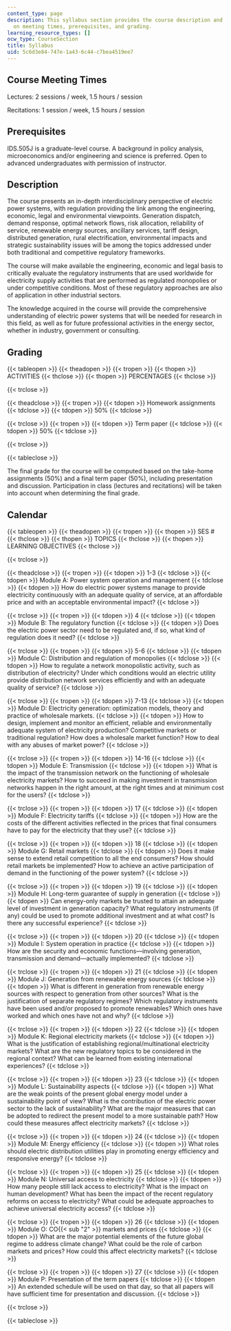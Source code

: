 ```yaml
---
content_type: page
description: This syllabus section provides the course description and information
  on meeting times, prerequisites, and grading.
learning_resource_types: []
ocw_type: CourseSection
title: Syllabus
uid: 5c6d3e84-747e-1a43-6c44-c7bea4519ee7
---
```


Course Meeting Times
--------------------

Lectures: 2 sessions / week, 1.5 hours / session

Recitations: 1 session / week, 1.5 hours / session

Prerequisites
-------------

IDS.505J is a graduate-level course. A background in policy analysis, microeconomics and/or engineering and science is preferred. Open to advanced undergraduates with permission of instructor.

Description
-----------

The course presents an in-depth interdisciplinary perspective of electric power systems, with regulation providing the link among the engineering, economic, legal and environmental viewpoints. Generation dispatch, demand response, optimal network flows, risk allocation, reliability of service, renewable energy sources, ancillary services, tariff design, distributed generation, rural electrification, environmental impacts and strategic sustainability issues will be among the topics addressed under both traditional and competitive regulatory frameworks.

The course will make available the engineering, economic and legal basis to critically evaluate the regulatory instruments that are used worldwide for electricity supply activities that are performed as regulated monopolies or under competitive conditions. Most of these regulatory approaches are also of application in other industrial sectors.

The knowledge acquired in the course will provide the comprehensive understanding of electric power systems that will be needed for research in this field, as well as for future professional activities in the energy sector, whether in industry, government or consulting.

Grading
-------

{{< tableopen >}}
{{< theadopen >}}
{{< tropen >}}
{{< thopen >}}
ACTIVITIES
{{< thclose >}}
{{< thopen >}}
PERCENTAGES
{{< thclose >}}

{{< trclose >}}

{{< theadclose >}}
{{< tropen >}}
{{< tdopen >}}
Homework assignments
{{< tdclose >}}
{{< tdopen >}}
50%
{{< tdclose >}}

{{< trclose >}}
{{< tropen >}}
{{< tdopen >}}
Term paper
{{< tdclose >}}
{{< tdopen >}}
50%
{{< tdclose >}}

{{< trclose >}}

{{< tableclose >}}

The final grade for the course will be computed based on the take-home assignments (50%) and a final term paper (50%), including presentation and discussion. Participation in class (lectures and recitations) will be taken into account when determining the final grade.

Calendar
--------

{{< tableopen >}}
{{< theadopen >}}
{{< tropen >}}
{{< thopen >}}
SES #
{{< thclose >}}
{{< thopen >}}
TOPICS
{{< thclose >}}
{{< thopen >}}
LEARNING OBJECTIVES
{{< thclose >}}

{{< trclose >}}

{{< theadclose >}}
{{< tropen >}}
{{< tdopen >}}
1-3
{{< tdclose >}}
{{< tdopen >}}
Module A: Power system operation and management
{{< tdclose >}}
{{< tdopen >}}
How do electric power systems manage to provide electricity continuously with an adequate quality of service, at an affordable price and with an acceptable environmental impact?
{{< tdclose >}}

{{< trclose >}}
{{< tropen >}}
{{< tdopen >}}
4
{{< tdclose >}}
{{< tdopen >}}
Module B: The regulatory function
{{< tdclose >}}
{{< tdopen >}}
Does the electric power sector need to be regulated and, if so, what kind of regulation does it need?
{{< tdclose >}}

{{< trclose >}}
{{< tropen >}}
{{< tdopen >}}
5-6
{{< tdclose >}}
{{< tdopen >}}
Module C: Distribution and regulation of monopolies
{{< tdclose >}}
{{< tdopen >}}
How to regulate a network monopolistic activity, such as distribution of electricity? Under which conditions would an electric utility provide distribution network services efficiently and with an adequate quality of service?
{{< tdclose >}}

{{< trclose >}}
{{< tropen >}}
{{< tdopen >}}
7-13
{{< tdclose >}}
{{< tdopen >}}
Module D: Electricity generation: optimization models, theory and practice of wholesale markets.
{{< tdclose >}}
{{< tdopen >}}
How to design, implement and monitor an efficient, reliable and environmentally adequate system of electricity production? Competitive markets or traditional regulation? How does a wholesale market function? How to deal with any abuses of market power?
{{< tdclose >}}

{{< trclose >}}
{{< tropen >}}
{{< tdopen >}}
14-16
{{< tdclose >}}
{{< tdopen >}}
Module E: Transmission
{{< tdclose >}}
{{< tdopen >}}
What is the impact of the transmission network on the functioning of wholesale electricity markets? How to succeed in making investment in transmission networks happen in the right amount, at the right times and at minimum cost for the users?
{{< tdclose >}}

{{< trclose >}}
{{< tropen >}}
{{< tdopen >}}
17
{{< tdclose >}}
{{< tdopen >}}
Module F: Electricity tariffs
{{< tdclose >}}
{{< tdopen >}}
How are the costs of the different activities reflected in the prices that final consumers have to pay for the electricity that they use?
{{< tdclose >}}

{{< trclose >}}
{{< tropen >}}
{{< tdopen >}}
18
{{< tdclose >}}
{{< tdopen >}}
Module G: Retail markets
{{< tdclose >}}
{{< tdopen >}}
Does it make sense to extend retail competition to all the end consumers? How should retail markets be implemented? How to achieve an active participation of demand in the functioning of the power system?
{{< tdclose >}}

{{< trclose >}}
{{< tropen >}}
{{< tdopen >}}
19
{{< tdclose >}}
{{< tdopen >}}
Module H: Long-term guarantee of supply in generation
{{< tdclose >}}
{{< tdopen >}}
Can energy-only markets be trusted to attain an adequate level of investment in generation capacity? What regulatory instruments (if any) could be used to promote additional investment and at what cost? Is there any successful experience?
{{< tdclose >}}

{{< trclose >}}
{{< tropen >}}
{{< tdopen >}}
20
{{< tdclose >}}
{{< tdopen >}}
Module I: System operation in practice
{{< tdclose >}}
{{< tdopen >}}
How are the security and economic functions—involving generation, transmission and demand—actually implemented?
{{< tdclose >}}

{{< trclose >}}
{{< tropen >}}
{{< tdopen >}}
21
{{< tdclose >}}
{{< tdopen >}}
Module J: Generation from renewable energy sources
{{< tdclose >}}
{{< tdopen >}}
What is different in generation from renewable energy sources with respect to generation from other sources? What is the justification of separate regulatory regimes? Which regulatory instruments have been used and/or proposed to promote renewables? Which ones have worked and which ones have not and why?
{{< tdclose >}}

{{< trclose >}}
{{< tropen >}}
{{< tdopen >}}
22
{{< tdclose >}}
{{< tdopen >}}
Module K: Regional electricity markets
{{< tdclose >}}
{{< tdopen >}}
What is the justification of establishing regional/multinational electricity markets? What are the new regulatory topics to be considered in the regional context? What can be learned from existing international experiences?
{{< tdclose >}}

{{< trclose >}}
{{< tropen >}}
{{< tdopen >}}
23
{{< tdclose >}}
{{< tdopen >}}
Module L: Sustainability aspects
{{< tdclose >}}
{{< tdopen >}}
What are the weak points of the present global energy model under a sustainability point of view? What is the contribution of the electric power sector to the lack of sustainability? What are the major measures that can be adopted to redirect the present model to a more sustainable path? How could these measures affect electricity markets?
{{< tdclose >}}

{{< trclose >}}
{{< tropen >}}
{{< tdopen >}}
24
{{< tdclose >}}
{{< tdopen >}}
Module M: Energy efficiency
{{< tdclose >}}
{{< tdopen >}}
What roles should electric distribution utilities play in promoting energy efficiency and responsive energy?
{{< tdclose >}}

{{< trclose >}}
{{< tropen >}}
{{< tdopen >}}
25
{{< tdclose >}}
{{< tdopen >}}
Module N: Universal access to electricity
{{< tdclose >}}
{{< tdopen >}}
How many people still lack access to electricity? What is the impact on human development? What has been the impact of the recent regulatory reforms on access to electricity? What could be adequate approaches to achieve universal electricity access?
{{< tdclose >}}

{{< trclose >}}
{{< tropen >}}
{{< tdopen >}}
26
{{< tdclose >}}
{{< tdopen >}}
Module O: CO{{< sub "2" >}} markets and prices
{{< tdclose >}}
{{< tdopen >}}
What are the major potential elements of the future global regime to address climate change? What could be the role of carbon markets and prices? How could this affect electricity markets?
{{< tdclose >}}

{{< trclose >}}
{{< tropen >}}
{{< tdopen >}}
27
{{< tdclose >}}
{{< tdopen >}}
Module P: Presentation of the term papers
{{< tdclose >}}
{{< tdopen >}}
An extended schedule will be used on that day, so that all papers will have sufficient time for presentation and discussion.
{{< tdclose >}}

{{< trclose >}}

{{< tableclose >}}